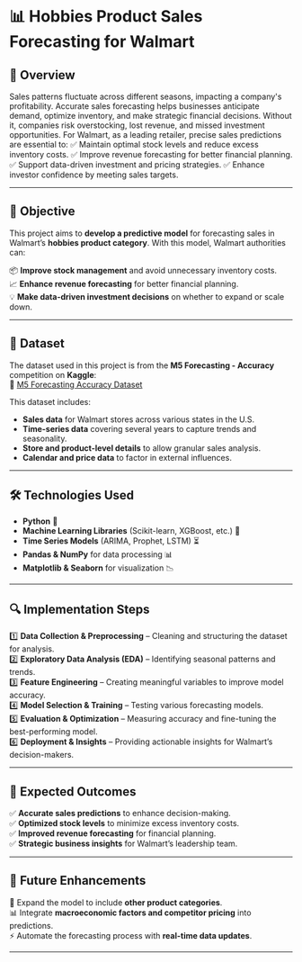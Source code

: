 # 📊 Hobbies Product Sales Forecasting for Walmart  

## 📌 Overview  
Sales patterns fluctuate across different seasons, impacting a company's profitability. Accurate sales forecasting helps businesses anticipate demand, optimize inventory, and make strategic financial decisions. Without it, companies risk overstocking, lost revenue, and missed investment opportunities.
For Walmart, as a leading retailer, precise sales predictions are essential to:
✅ Maintain optimal stock levels and reduce excess inventory costs.
✅ Improve revenue forecasting for better financial planning.
✅ Support data-driven investment and pricing strategies.
✅ Enhance investor confidence by meeting sales targets.

---

## 🎯 Objective  
This project aims to **develop a predictive model** for forecasting sales in Walmart’s **hobbies product category**. With this model, Walmart authorities can:  

📦 **Improve stock management** and avoid unnecessary inventory costs.  
📈 **Enhance revenue forecasting** for better financial planning.  
💡 **Make data-driven investment decisions** on whether to expand or scale down.  

---

## 📂 Dataset  
The dataset used in this project is from the **M5 Forecasting - Accuracy** competition on **Kaggle**:  
🔗 [M5 Forecasting Accuracy Dataset](https://www.kaggle.com/competitions/m5-forecasting-accuracy)  

This dataset includes:  
- **Sales data** for Walmart stores across various states in the U.S.  
- **Time-series data** covering several years to capture trends and seasonality.  
- **Store and product-level details** to allow granular sales analysis.  
- **Calendar and price data** to factor in external influences.  

---

## 🛠️ Technologies Used  
- **Python** 🐍  
- **Machine Learning Libraries** (Scikit-learn, XGBoost, etc.) 🤖  
- **Time Series Models** (ARIMA, Prophet, LSTM) ⏳  
- **Pandas & NumPy** for data processing 📊  
- **Matplotlib & Seaborn** for visualization 📉  

---

## 🔍 Implementation Steps  
1️⃣ **Data Collection & Preprocessing** – Cleaning and structuring the dataset for analysis.  
2️⃣ **Exploratory Data Analysis (EDA)** – Identifying seasonal patterns and trends.  
3️⃣ **Feature Engineering** – Creating meaningful variables to improve model accuracy.  
4️⃣ **Model Selection & Training** – Testing various forecasting models.  
5️⃣ **Evaluation & Optimization** – Measuring accuracy and fine-tuning the best-performing model.  
6️⃣ **Deployment & Insights** – Providing actionable insights for Walmart’s decision-makers.  

---

## 🎯 Expected Outcomes  
✅ **Accurate sales predictions** to enhance decision-making.  
✅ **Optimized stock levels** to minimize excess inventory costs.  
✅ **Improved revenue forecasting** for financial planning.  
✅ **Strategic business insights** for Walmart’s leadership team.  

---

## 🚀 Future Enhancements  
🚀 Expand the model to include **other product categories**.  
📊 Integrate **macroeconomic factors and competitor pricing** into predictions.  
⚡ Automate the forecasting process with **real-time data updates**.  

---

